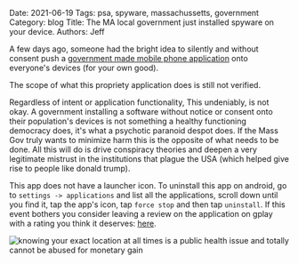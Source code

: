 Date: 2021-06-19
Tags: psa, spyware, massachussetts, government
Category: blog
Title: The MA local government just installed spyware on your device.
Authors: Jeff

A few days ago, someone had the bright idea to silently and without consent push a [government made mobile phone application](https://play.google.com/store/apps/details?id=gov.ma.covid19.exposurenotifications.v3) onto everyone's devices (for your own good).

The scope of what this propriety application does is still not verified. 

Regardless of intent or application functionality, This undeniably, is not okay. A government installing a software without notice or consent onto their population's devices is not something a healthy functioning democracy does, it's what a psychotic paranoid despot does. If the Mass Gov truly wants to minimize harm this is the opposite of what needs to be done. All this will do is drive conspiracy theories and deepen a very legitimate mistrust in the institutions that plague the USA (which helped give rise to people like donald trump).


This app does not have a launcher icon. To uninstall this app on android, go to `settings -> applications` and list all the applications, scroll down until you find it, tap the app's icon, tap `force stop` and then tap `uninstall`. If this event bothers you consider leaving a review on the application on gplay with a rating you think it deserves: [here](https://play.google.com/store/apps/details?id=gov.ma.covid19.exposurenotifications.v3).

![knowing your exact location at all times is a public health issue and totally cannot be abused for monetary gain](/blog/images/mass-spyware.jpg)
